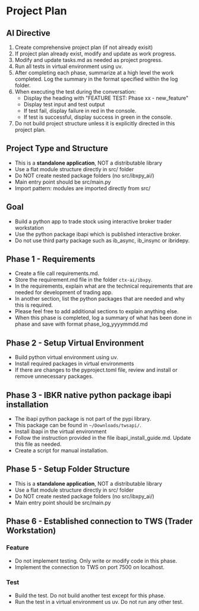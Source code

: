 # Project Plan

## AI Directive
1. Create comprehensive project plan (if not already exisit)
2. If project plan already exist, modify and update as work progress.
3. Modify and update tasks.md as needed as project progress.
5. Run all tests in virtual environment using uv.
6. After completing each phase, summarize at a high level the work completed.  Log the summary in the format specified within the log folder.
7. When executing the test during the conversation: 
    - Display the heading with "FEATURE TEST: Phase xx - new_feature"
    - Display test input and test output 
    - If test fail, display failure in red in the console.
    - If test is successful, display success in green in the console.
8. Do not build project structure unless it is explicitly directed in this project plan.

## Project Type and Structure
- This is a **standalone application**, NOT a distributable library
- Use a flat module structure directly in src/ folder
- Do NOT create nested package folders (no src/ibxpy_ai/)
- Main entry point should be src/main.py
- Import pattern: modules are imported directly from src/

## Goal
- Build a python app to trade stock using interactive broker trader workstation
- Use the python package ibapi which is published interactive broker. 
- Do not use third party package such as ib_async, ib_insync or ibridepy.

## Phase 1 - Requirements  
- Create a file call requirements.md.
- Store the requirement.md file in the folder `ctx-ai/ibxpy`.
- In the requirements, explain what are the technical requirements that are
needed for development of trading app.
- In another section, list the python packages that are needed and why this is
required.
- Please feel free to add additional sections to explain anything else.
- When this phase is completed, log a summary of what has been done in phase and
save with format phase_log_yyyymmdd.md

## Phase 2 - Setup Virtual Environment
- Build python virtual environment using uv.
- Install required packages in virtual environments
- If there are changes to the pyproject.toml file, review and install or remove
  unnecessary packages.

## Phase 3 - IBKR native python package ibapi installation
- The ibapi python package is not part of the pypi library.
- This package can be found in `~/Downloads/twsapi/`.
- Install ibapi in the virtual environment
- Follow the instruction provided in the file ibapi_install_guide.md.  Update
this file as needed.
- Create a script for manual installation.

## Phase 5 - Setup Folder Structure
- This is a **standalone application**, NOT a distributable library
- Use a flat module structure directly in src/ folder
- Do NOT create nested package folders (no src/ibxpy_ai/)
- Main entry point should be src/main.py

## Phase 6 - Established connection to TWS (Trader Workstation)
### Feature
- Do not implement testing. Only write or modify code in this phase.
- Implement the connection to TWS on port 7500 on localhost.
### Test
- Build the test.  Do not build another test except for this phase.
- Run the test in a virtual environment us uv.  Do not run any other test.  

